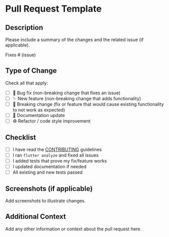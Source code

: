 # Pull Request Template

<!-- ==================================================
     Description
     Provide a clear summary of the changes.
     Include related issues using 'Fixes #issue_number'
     Example: Fixes #42
================================================== -->
## Description
Please include a summary of the changes and the related issue (if applicable).

Fixes # (issue)

<!-- ==================================================
     Type of Change
     Mark the type(s) of change that best describe this PR:
     - Bug fix
     - New feature
     - Breaking change
     - Documentation update
     - Refactor / code style improvement
================================================== -->
## Type of Change
Check all that apply:
- [ ] 🐞 Bug fix (non-breaking change that fixes an issue)
- [ ] ✨ New feature (non-breaking change that adds functionality)
- [ ] 🔧 Breaking change (fix or feature that would cause existing functionality to not work as expected)
- [ ] 📝 Documentation update
- [ ] ♻️ Refactor / code style improvement

<!-- ==================================================
     Checklist
     Ensure the PR meets basic quality standards:
     - Follow CONTRIBUTING.md guidelines
     - Run 'flutter analyze'
     - Add tests for new features or bug fixes
     - Update documentation if needed
     - Ensure all tests pass
================================================== -->
## Checklist
- [ ] I have read the [CONTRIBUTING](CONTRIBUTING.md) guidelines
- [ ] I ran `flutter analyze` and fixed all issues
- [ ] I added tests that prove my fix/feature works
- [ ] I updated documentation if needed
- [ ] All existing and new tests passed

<!-- ==================================================
     Screenshots (if applicable)
     Include screenshots for visual changes or UI-related PRs
================================================== -->
## Screenshots (if applicable)
Add screenshots to illustrate changes.

<!-- ==================================================
     Additional Context
     Add any other context or notes about the pull request here
================================================== -->
## Additional Context
Add any other information or context about the pull request here.
